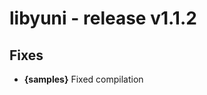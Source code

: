 libyuni - release v1.1.2
========================


Fixes
-----

 * **{samples}** Fixed compilation
